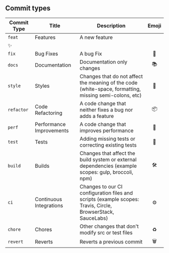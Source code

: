 ## Commit types

| Commit Type | Title                    | Description                                                                                                 | Emoji |
| ----------- | ------------------------ | ----------------------------------------------------------------------------------------------------------- | :---: |
| `feat`      | Features                 | A new feature                                                                                               |
| ✨           |
| `fix`       | Bug Fixes                | A bug Fix                                                                                                   |   🐛   |
| `docs`      | Documentation            | Documentation only changes                                                                                  |   📚   |
| `style`     | Styles                   | Changes that do not affect the meaning of the code (white-space, formatting, missing semi-colons, etc)      |   💎   |
| `refactor`  | Code Refactoring         | A code change that neither fixes a bug nor adds a feature                                                   |   📦   |
| `perf`      | Performance Improvements | A code change that improves performance                                                                     |   🚀   |
| `test`      | Tests                    | Adding missing tests or correcting existing tests                                                           |   🚨   |
| `build`     | Builds                   | Changes that affect the build system or external dependencies (example scopes: gulp, broccoli, npm)         |   🛠   |
| `ci`        | Continuous Integrations  | Changes to our CI configuration files and scripts (example scopes: Travis, Circle, BrowserStack, SauceLabs) |   ⚙️   |
| `chore`     | Chores                   | Other changes that don't modify src or test files                                                           |   ♻️   |
| `revert`    | Reverts                  | Reverts a previous commit                                                                                   |   🗑   |
